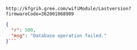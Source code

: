 `http://kfgrih.gree.com/wifiModule/Lastversion?firmwareCode=362001068909`

```json
{
  "r": 500,
  "msg": "Database operation failed."
}```